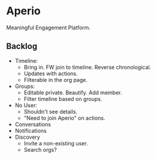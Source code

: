 # Aperio

Meaningful Engagement Platform.

## Backlog

* Timeline:
  * Bring in. FW join to timeline. Reverse chronological.
  * Updates with actions.
  * Filterable in the org page.
* Groups:
  * Editable private. Beautify. Add member.
  * Filter timeline based on groups.
* No User:
  * Shouldn't see details.
  * "Need to join Aperio" on actions.
* Conversations
* Notifications
* Discovery
  * Invite a non-existing user.
  * Search orgs?
